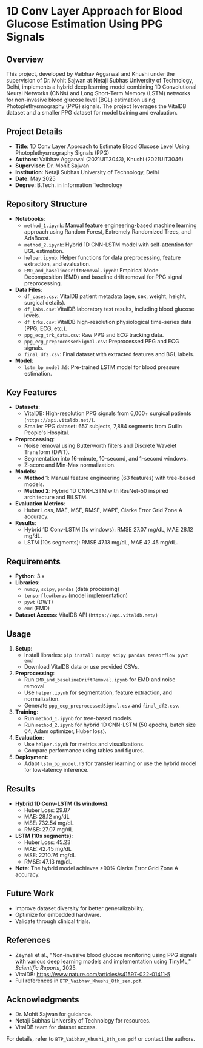 # 1D Conv Layer Approach for Blood Glucose Estimation Using PPG Signals

## Overview
This project, developed by Vaibhav Aggarwal and Khushi under the supervision of Dr. Mohit Sajwan at Netaji Subhas University of Technology, Delhi, implements a hybrid deep learning model combining 1D Convolutional Neural Networks (CNNs) and Long Short-Term Memory (LSTM) networks for non-invasive blood glucose level (BGL) estimation using Photoplethysmography (PPG) signals. The project leverages the VitalDB dataset and a smaller PPG dataset for model training and evaluation.

## Project Details
- **Title**: 1D Conv Layer Approach to Estimate Blood Glucose Level Using Photoplethysmography Signals (PPG)
- **Authors**: Vaibhav Aggarwal (2021UIT3043), Khushi (2021UIT3046)
- **Supervisor**: Dr. Mohit Sajwan
- **Institution**: Netaji Subhas University of Technology, Delhi
- **Date**: May 2025
- **Degree**: B.Tech. in Information Technology

## Repository Structure
- **Notebooks**:
  - `method_1.ipynb`: Manual feature engineering-based machine learning approach using Random Forest, Extremely Randomized Trees, and AdaBoost.
  - `method_2.ipynb`: Hybrid 1D CNN-LSTM model with self-attention for BGL estimation.
  - `helper.ipynb`: Helper functions for data preprocessing, feature extraction, and evaluation.
  - `EMD_and_baselineDriftRemoval.ipynb`: Empirical Mode Decomposition (EMD) and baseline drift removal for PPG signal preprocessing.
- **Data Files**:
  - `df_cases.csv`: VitalDB patient metadata (age, sex, weight, height, surgical details).
  - `df_labs.csv`: VitalDB laboratory test results, including blood glucose levels.
  - `df_trks.csv`: VitalDB high-resolution physiological time-series data (PPG, ECG, etc.).
  - `ppg_ecg_trk_data.csv`: Raw PPG and ECG tracking data.
  - `ppg_ecg_preprocessedSignal.csv`: Preprocessed PPG and ECG signals.
  - `final_df2.csv`: Final dataset with extracted features and BGL labels.
- **Model**:
  - `lstm_bp_model.h5`: Pre-trained LSTM model for blood pressure estimation.

## Key Features
- **Datasets**:
  - VitalDB: High-resolution PPG signals from 6,000+ surgical patients (`https://api.vitaldb.net/`).
  - Smaller PPG dataset: 657 subjects, 7,884 segments from Guilin People's Hospital.
- **Preprocessing**:
  - Noise removal using Butterworth filters and Discrete Wavelet Transform (DWT).
  - Segmentation into 16-minute, 10-second, and 1-second windows.
  - Z-score and Min-Max normalization.
- **Models**:
  - **Method 1**: Manual feature engineering (63 features) with tree-based models.
  - **Method 2**: Hybrid 1D CNN-LSTM with ResNet-50 inspired architecture and BiLSTM.
- **Evaluation Metrics**:
  - Huber Loss, MAE, MSE, RMSE, MAPE, Clarke Error Grid Zone A accuracy.
- **Results**:
  - Hybrid 1D Conv-LSTM (1s windows): RMSE 27.07 mg/dL, MAE 28.12 mg/dL.
  - LSTM (10s segments): RMSE 47.13 mg/dL, MAE 42.45 mg/dL.

## Requirements
- **Python**: 3.x
- **Libraries**:
  - `numpy`, `scipy`, `pandas` (data processing)
  - `tensorflow`/`keras` (model implementation)
  - `pywt` (DWT)
  - `emd` (EMD)
- **Dataset Access**: VitalDB API (`https://api.vitaldb.net/`)

## Usage
1. **Setup**:
   - Install libraries: `pip install numpy scipy pandas tensorflow pywt emd`
   - Download VitalDB data or use provided CSVs.
2. **Preprocessing**:
   - Run `EMD_and_baselineDriftRemoval.ipynb` for EMD and noise removal.
   - Use `helper.ipynb` for segmentation, feature extraction, and normalization.
   - Generate `ppg_ecg_preprocessedSignal.csv` and `final_df2.csv`.
3. **Training**:
   - Run `method_1.ipynb` for tree-based models.
   - Run `method_2.ipynb` for hybrid 1D CNN-LSTM (50 epochs, batch size 64, Adam optimizer, Huber loss).
4. **Evaluation**:
   - Use `helper.ipynb` for metrics and visualizations.
   - Compare performance using tables and figures.
5. **Deployment**:
   - Adapt `lstm_bp_model.h5` for transfer learning or use the hybrid model for low-latency inference.

## Results
- **Hybrid 1D Conv-LSTM (1s windows)**:
  - Huber Loss: 29.87
  - MAE: 28.12 mg/dL
  - MSE: 732.54 mg/dL
  - RMSE: 27.07 mg/dL
- **LSTM (10s segments)**:
  - Huber Loss: 45.23
  - MAE: 42.45 mg/dL
  - MSE: 2210.76 mg/dL
  - RMSE: 47.13 mg/dL
- **Note**: The hybrid model achieves >90% Clarke Error Grid Zone A accuracy.

## Future Work
- Improve dataset diversity for better generalizability.
- Optimize for embedded hardware.
- Validate through clinical trials.

## References
- Zeynali et al., "Non-invasive blood glucose monitoring using PPG signals with various deep learning models and implementation using TinyML," *Scientific Reports*, 2025.
- VitalDB: https://www.nature.com/articles/s41597-022-01411-5
- Full references in `BTP_Vaibhav_Khushi_8th_sem.pdf`.

## Acknowledgments
- Dr. Mohit Sajwan for guidance.
- Netaji Subhas University of Technology for resources.
- VitalDB team for dataset access.

For details, refer to `BTP_Vaibhav_Khushi_8th_sem.pdf` or contact the authors.
